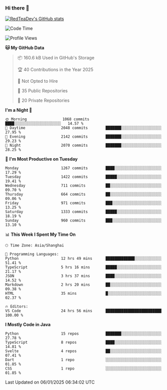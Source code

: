 ### Hi there 👋

<!--
**RedTeaDev/RedTeaDev** is a ✨ _special_ ✨ repository because its `README.md` (this file) appears on your GitHub profile.

Here are some ideas to get you started:

- 🔭 I’m currently working on ...
- 🌱 I’m currently learning ...
- 👯 I’m looking to collaborate on ...
- 🤔 I’m looking for help with ...
- 💬 Ask me about ...
- 📫 How to reach me: ...
- 😄 Pronouns: ...
- ⚡ Fun fact: ...
-->

<!--
[![wakatime](https://wakatime.com/badge/user/6b101ed0-04c0-4490-9283-eb61f2efff96.svg)](https://wakatime.com/@6b101ed0-04c0-4490-9283-eb61f2efff96)
!-->

[![RedTeaDev's GitHub stats](https://github-readme-stats.vercel.app/api?username=RedTeaDev\&include_all_commits=true)](https://github.com/anuraghazra/github-readme-stats)
<!--
[![willianrod's wakatime stats](https://github-readme-stats.vercel.app/api/wakatime?username=RedTeaDev)](https://github.com/anuraghazra/github-readme-stats)
!-->
<!--START_SECTION:waka-->
![Code Time](http://img.shields.io/badge/Code%20Time-2%2C921%20hrs%2059%20mins-blue)

![Profile Views](http://img.shields.io/badge/Profile%20Views-0-blue)

**🐱 My GitHub Data** 

> 📦 160.6 kB Used in GitHub's Storage 
 > 
> 🏆 40 Contributions in the Year 2025
 > 
> 🚫 Not Opted to Hire
 > 
> 📜 35 Public Repositories 
 > 
> 🔑 20 Private Repositories 
 > 
**I'm a Night 🦉** 

```text
🌞 Morning                1068 commits        ████░░░░░░░░░░░░░░░░░░░░░   14.57 % 
🌆 Daytime                2048 commits        ███████░░░░░░░░░░░░░░░░░░   27.95 % 
🌃 Evening                2142 commits        ███████░░░░░░░░░░░░░░░░░░   29.23 % 
🌙 Night                  2070 commits        ███████░░░░░░░░░░░░░░░░░░   28.25 % 
```
📅 **I'm Most Productive on Tuesday** 

```text
Monday                   1267 commits        ████░░░░░░░░░░░░░░░░░░░░░   17.29 % 
Tuesday                  1422 commits        █████░░░░░░░░░░░░░░░░░░░░   19.41 % 
Wednesday                711 commits         ██░░░░░░░░░░░░░░░░░░░░░░░   09.70 % 
Thursday                 664 commits         ██░░░░░░░░░░░░░░░░░░░░░░░   09.06 % 
Friday                   971 commits         ███░░░░░░░░░░░░░░░░░░░░░░   13.25 % 
Saturday                 1333 commits        █████░░░░░░░░░░░░░░░░░░░░   18.19 % 
Sunday                   960 commits         ███░░░░░░░░░░░░░░░░░░░░░░   13.10 % 
```


📊 **This Week I Spent My Time On** 

```text
🕑︎ Time Zone: Asia/Shanghai

💬 Programming Languages: 
Python                   12 hrs 49 mins      █████████████░░░░░░░░░░░░   51.41 % 
TypeScript               5 hrs 16 mins       █████░░░░░░░░░░░░░░░░░░░░   21.17 % 
JSON                     3 hrs 37 mins       ████░░░░░░░░░░░░░░░░░░░░░   14.52 % 
Markdown                 2 hrs 20 mins       ██░░░░░░░░░░░░░░░░░░░░░░░   09.38 % 
HTML                     35 mins             █░░░░░░░░░░░░░░░░░░░░░░░░   02.37 % 

🔥 Editors: 
VS Code                  24 hrs 56 mins      █████████████████████████   100.00 % 
```

**I Mostly Code in Java** 

```text
Python                   15 repos            ███████░░░░░░░░░░░░░░░░░░   27.78 % 
TypeScript               8 repos             ████░░░░░░░░░░░░░░░░░░░░░   14.81 % 
Svelte                   4 repos             ██░░░░░░░░░░░░░░░░░░░░░░░   07.41 % 
Dart                     1 repo              ░░░░░░░░░░░░░░░░░░░░░░░░░   01.85 % 
CSS                      1 repo              ░░░░░░░░░░░░░░░░░░░░░░░░░   01.85 % 
```




 Last Updated on 06/01/2025 06:34:02 UTC
<!--END_SECTION:waka-->


